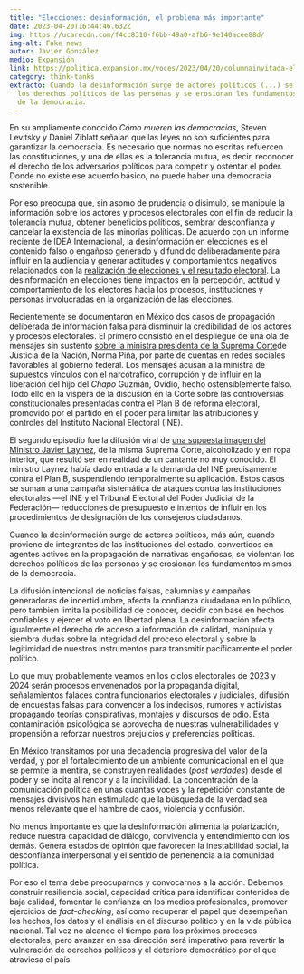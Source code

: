 ```yaml
---
title: "Elecciones: desinformación, el problema más importante"
date: 2023-04-20T16:44:46.632Z
img: https://ucarecdn.com/f4cc8310-f6bb-49a0-afb6-9e140acee88d/
img-alt: Fake news
autor: Javier González
medio: Expansión
link: https://politica.expansion.mx/voces/2023/04/20/columnainvitada-elecciones-desinformacion-el-problema-mas-importante?_amp=true
category: think-tanks
extracto: Cuando la desinformación surge de actores políticos (...) se violentan
  los derechos políticos de las personas y se erosionan los fundamentos mismos
  de la democracia.
---
```

En su ampliamente conocido *Cómo mueren las democracias*, Steven Levitsky y Daniel Ziblatt señalan que las leyes no son suficientes para garantizar la democracia. Es necesario que normas no escritas refuercen las constituciones, y una de ellas es la tolerancia mutua, es decir, reconocer el derecho de los adversarios políticos para competir y ostentar el poder. Donde no existe ese acuerdo básico, no puede haber una democracia sostenible.

Por eso preocupa que, sin asomo de prudencia o disimulo, se manipule la información sobre los actores y procesos electorales con el fin de reducir la tolerancia mutua, obtener beneficios políticos, sembrar desconfianza y cancelar la existencia de las minorías políticas. De acuerdo con un informe reciente de IDEA Internacional, la desinformación en elecciones es el contenido falso o engañoso generado y difundido deliberadamente para influir en la audiencia y generar actitudes y comportamientos negativos relacionados con la [realización de elecciones y el resultado electoral](https://www.idea.int/our-work/what-we-do/elections/information-environment-around-elections). La desinformación en elecciones tiene impactos en la percepción, actitud y comportamiento de los electores hacia los procesos, instituciones y personas involucradas en la organización de las elecciones.

Recientemente se documentaron en México dos casos de propagación deliberada de información falsa para disminuir la credibilidad de los actores y procesos electorales. El primero consistió en el despliegue de una ola de mensajes sin sustento [sobre la ministra presidenta de la Suprema Corte](https://www.animalpolitico.com/verificacion-de-hechos/te-explico/cuentas-pro-amlo-desinformacion-ministra-pina)de Justicia de la Nación, Norma Piña, por parte de cuentas en redes sociales favorables al gobierno federal. Los mensajes acusan a la ministra de supuestos vínculos con el narcotráfico, corrupción y de influir en la liberación del hijo del *Chapo* Guzmán, Ovidio, hecho ostensiblemente falso. Todo ello en la víspera de la discusión en la Corte sobre las controversias constitucionales presentadas contra el Plan B de reforma electoral, promovido por el partido en el poder para limitar las atribuciones y controles del Instituto Nacional Electoral (INE).

El segundo episodio fue la difusión viral de [una supuesta imagen del Ministro Javier Laynez](https://elpais.com/mexico/2023-04-02/javier-laynez-un-ministro-discreto-en-el-ojo-del-huracan-por-el-plan-b-de-lopez-obrador.html), de la misma Suprema Corte, alcoholizado y en ropa interior, que resultó ser en realidad de un cantante no muy conocido. El ministro Laynez había dado entrada a la demanda del INE precisamente contra el Plan B, suspendiendo temporalmente su aplicación. Estos casos se suman a una campaña sistemática de ataques contra las instituciones electorales —el INE y el Tribunal Electoral del Poder Judicial de la Federación— reducciones de presupuesto e intentos de influir en los procedimientos de designación de los consejeros ciudadanos.

Cuando la desinformación surge de actores políticos, más aún, cuando proviene de integrantes de las instituciones del estado, convertidos en agentes activos en la propagación de narrativas engañosas, se violentan los derechos políticos de las personas y se erosionan los fundamentos mismos de la democracia.

La difusión intencional de noticias falsas, calumnias y campañas generadoras de incertidumbre, afecta la confianza ciudadana en lo público, pero también limita la posibilidad de conocer, decidir con base en hechos confiables y ejercer el voto en libertad plena. La desinformación afecta igualmente el derecho de acceso a información de calidad, manipula y siembra dudas sobre la integridad del proceso electoral y sobre la legitimidad de nuestros instrumentos para transmitir pacíficamente el poder político.

Lo que muy probablemente veamos en los ciclos electorales de 2023 y 2024 serán procesos envenenados por la propaganda digital, señalamientos falaces contra funcionarios electorales y judiciales, difusión de encuestas falsas para convencer a los indecisos, rumores y activistas propagando teorías conspirativas, montajes y discursos de odio. Esta contaminación psicológica se aprovecha de nuestras vulnerabilidades y propensión a reforzar nuestros prejuicios y preferencias políticas.

En México transitamos por una decadencia progresiva del valor de la verdad, y por el fortalecimiento de un ambiente comunicacional en el que se permite la mentira, se construyen realidades (*post verdades*) desde el poder y se incita al rencor y a la incivilidad. La concentración de la comunicación política en unas cuantas voces y la repetición constante de mensajes divisivos han estimulado que la búsqueda de la verdad sea menos relevante que el hambre de caos, violencia y confusión.

No menos importante es que la desinformación alimenta la polarización, reduce nuestra capacidad de diálogo, convivencia y entendimiento con los demás. Genera estados de opinión que favorecen la inestabilidad social, la desconfianza interpersonal y el sentido de pertenencia a la comunidad política.

Por eso el tema debe preocuparnos y convocarnos a la acción. Debemos construir resiliencia social, capacidad crítica para identificar contenidos de baja calidad, fomentar la confianza en los medios profesionales, promover ejercicios de *fact-checking*, así como recuperar el papel que desempeñan los hechos, los datos y el análisis en el discurso político y en la vida pública nacional. Tal vez no alcance el tiempo para los próximos procesos electorales, pero avanzar en esa dirección será imperativo para revertir la vulneración de derechos políticos y el deterioro democrático por el que atraviesa el país.